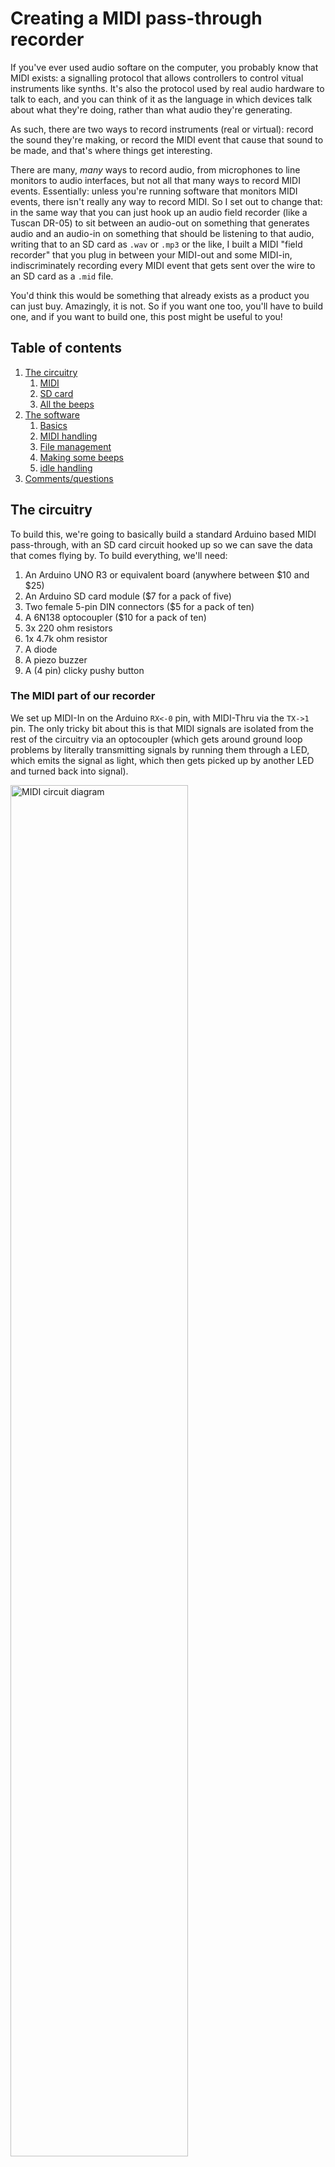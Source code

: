 # Creating a MIDI pass-through recorder

If you've ever used audio softare on the computer, you probably know that MIDI exists: a signalling protocol that allows controllers to control vitual instruments like synths. It's also the protocol used by real audio hardware to talk to each, and you can think of it as the language in which devices talk about what they're doing, rather than what audio they're generating.

As such, there are two ways to record instruments (real or virtual): record the sound they're making, or record the MIDI event that cause that sound to be made, and that's where things get interesting. 

There are many, _many_ ways to record audio, from microphones to line monitors to audio interfaces, but not all that many ways to record MIDI events. Essentially: unless you're running software that monitors MIDI events, there isn't really any way to record MIDI. So I set out to change that: in the same way that you can just hook up an audio field recorder (like a Tuscan DR-05) to sit between an audio-out on something that generates audio and an audio-in on something that should be listening to that audio, writing that to an SD card as `.wav` or `.mp3` or the like,  I built a MIDI "field recorder" that you plug in between your MIDI-out and some MIDI-in, indiscriminately recording every MIDI event that gets sent over the wire to an SD card as a `.mid` file.

You'd think this would be something that already exists as a product you can just buy. Amazingly, it is not. So if you want one too, you'll have to build one, and if you want to build one, this post might be useful to you!

## Table of contents

1. [The circuitry](#the-circuitry)
   1. [MIDI](#the-midi-part-of-our-recorder)
   1. [SD card](#the-sd-part-of-our-recorder)
   1. [All the beeps](#adding-a-beep-for-debugging)
1. [The software](#the-software)
   1. [Basics](#program-basics)
   1. [MIDI handling](#midi-handling)
   1. [File management](#file-management)
   1. [Making some beeps](#making-some-beeps)
   1. [idle handling](#autorestart)
1. [Comments/questions](#comments-and-or-questions)

## The circuitry

To build this, we're going to basically build a standard Arduino based MIDI pass-through, with an SD card circuit hooked up so we can save the data that comes flying by. To build everything, we'll need:

1. An Arduino UNO R3 or equivalent board (anywhere between $10 and $25)
1. An Arduino SD card module ($7 for a pack of five)
1. Two female 5-pin DIN connectors ($5 for a pack of ten)
1. A 6N138 optocoupler ($10 for a pack of ten)
1. 3x 220 ohm resistors
1. 1x 4.7k ohm resistor
1. A diode
1. A piezo buzzer
1. A (4 pin) clicky pushy button

### The MIDI part of our recorder

We set up MIDI-In on the Arduino `RX<-0` pin, with MIDI-Thru via the `TX->1` pin. The only tricky bit about this is that MIDI signals are isolated from the rest of the circuitry via an optocoupler (which gets around ground loop problems by literally transmitting signals by running them through a LED, which emits the signal as light, which then gets picked up by another LED and turned back into signal).

<img alt="MIDI circuit diagram" src="./MIDI.png" width="75%">

### The SD part of our recorder

The SD card circuitry is literally just a matter of "connect the pins to the pins", with the only oddity being that the pins don't _quite_ line up well enough to literally just stick the SD card module directly into the Arduino.

<img alt="SD module diagram" src="./sd card.png" width="50%">

### Adding a beep, for debugging

Also, we're going to add a little piezo speaker and a button that we can press to turn on (or off) playing a note corresponding to a MIDI note getting played, mostly as the audio equivalent of visual debugging. There's barely any work here: we hook up the "speaker" between pin 8 and ground, and the button to pin 2. Beep, beep!

<img alt="beep beep button diagram" src="./button.png" width="50%">

## The Software

With the circuitry set up, let's start writing our program, focussing on dealing with each circuit in its own section

1. program basics
1. basic signal handling (MIDI library)
1. basic file writing (SD library)
1. Audio debugging (beep beep)
1. Usability bonus: "clean restart" on idle

### Program basics

Our basic program will need to import the standard [SD](https://www.arduino.cc/en/reference/SD) library, as well as the [MIDI](https://github.com/FortySevenEffects/arduino_midi_library) library (which you'll probably need to [install first](https://github.com/FortySevenEffects/arduino_midi_library#getting-started)).

Note that if you don't want to "follow along" and instead you just want the code, you can copy-paste the code found over in [midi-recorder.ino](https://raw.githubusercontent.com/Pomax/arduino-midi-recorder/master/midi-recorder.ino) into the Arduino IDE.

```c++
#include <SD.h>
#include <MIDI.h>

MIDI_CREATE_DEFAULT_INSTANCE();

/**
   Set up our MIDI field recorder
*/
void setup() {
  // we'll put some more code here in the next sections
}

/**
   The "game loop" consists of checking whether we need to
   perform any file management, and then checking for MIDI input.
*/
void loop() {
  // we'll put some more code here in the next sections
}
```

And we're done!

Of course this doesn't _do_ anything yet, so let's add the rest of the code, too.

### MIDI handling

For our MIDI handling, we'll need to set up listeners for MIDI events, and make sure to poll for that data during the program loop:

```c++
void setup() {
  MIDI.begin(MIDI_CHANNEL_OMNI);
  MIDI.setHandleNoteOn(handleNoteOn);
  MIDI.setHandleNoteOff(handleNoteOff);
  MIDI.setHandlePitchBend(handlePitchBend);
  MIDI.setHandleControlChange(handleControlChange);
}

void loop() {
  MIDI.read();
}
```

This sets up MIDI listening on all MIDI channels (there are sixteen of them, and we don't want to guess which channels are active), and reads out the MIDI data from `RX<-0` - you may have noticed we don't explicitly set a baud rate: the MIDI spec only allows for 31,250 bits per second, so the Arduino MIDI library automatically makes sure to set the correct polling rate for us.

That leaves implementing our MIDI event handling:

```c++
#define NOTE_OFF_EVENT 0x80
#define NOTE_ON_EVENT 0x90
#define CONTROL_CHANGE_EVENT 0xB0
#define PITCH_BEND_EVENT 0xE0

void handleNoteOff(byte CHANNEL, byte pitch, byte velocity) {
  byte event_type_on_channel = NOTE_OFF_EVENT | CHANNEL;
  write_to_file(event_type_on_channel, pitch, velocity);
}

void handleNoteOn(byte CHANNEL, byte pitch, byte velocity) {
  byte event_type_on_channel = NOTE_ON_EVENT | CHANNEL;
  write_to_file(event_type_on_channel, pitch, velocity);
}

void handleControlChange(byte CHANNEL, byte controller, byte value) {
  byte event_type_on_channel = CONTROL_CHANGE_EVENT | CHANNEL;
  write_to_file(event_type_on_channel, controller, value);
}

void handlePitchBend(byte CHANNEL, int bend_value) {
  byte event_type_on_channel = PITCH_BEND_EVENT | CHANNEL;
  
  // Per the MIDI spec, bend_value is 14 bits, and needs
  // to be encoded as two 7-bit bytes, encoded as the
  // lowest 7 bits in the first byte, and the highest 7
  // bits in the second byte:
  byte low_7_bits = (byte) (bend_value & 0x7F);
  byte high_7_bits = (byte) ((bend_value >> 7) & 0x7F);

  write_to_file(event_type_on_channel, low_7_bits, high_7_bits);
}
```

This is a good start, but MIDI events are just that: events, and events happen "at some specific time" which we're still going to have to capture. MIDI events don't rely on absolute time based on some kind of real time clock (which is good for us, because Arduino doesn't have an RTC built in!) and instead relies on counting a "time delta": it marks events with the number of "MIDI clock ticks" since the previous event, with the very first event in the event stream having an explicit time delta of zero.

So: let's write a `get_time_delta()` function that we can use to get the number of MIDI ticks since the last event (=since the last time `get_time_delta()` got called) so that we have all the data we need ready to start writing MIDI to file:

```c++
unsigned long start_time = 0;
unsigned long last_time = 0;
unsigned int time_delta = 0;

int get_time_delta() {
  if (start_time == 0) {
    start_time = micros();
    last_time = start_time;
    return 0;
  }
  time_delta = (micros() - last_time) / 100;
  last_time += time_delta ;
  return delta;
}
```

This function seems bigger than it has to be: we _could_ just start the clock when our sketch starts, setting `last_time=micros()` in `setup()`, and then in `get_time_delta` only have the `time_delta` calculation and `last_time` update, but that would be explicitly encoding "a lot of nothing" at the start of our MIDI file: we'd be counting the ticks for the first event relative to starting the program, rather than treating the first event as starting at tick zero. So instead, we explicitly encode the time that the first event happens as `start_time` and then we start delta calculation relative to that, instead.

You may also have noticed that we're (a) using `micros()` instead of the more common `millis()`, and (b) we're not even using that value directly, we're scaling it so that our ticks are 1/10,000th of a second instead. The reason here is that the MIDI spec links "the number of ticks per quaver/quarter note" and "the time it takes to play a quaver/quarter note" based on microseconds: in our case, we'll be defining a quaver/quarter note as taking 390,000μs, spanning an interval of 4000 ticks. So, in order to make sure there's we're using the correct scale for the number of ticks, we'll need to divide `micros()` by 100.

That then leaves updating our handlers:

```c++
void handleNoteOn(byte CHANNEL, byte pitch, byte velocity) {
  ...
  write_to_file(..., get_time_delta());
}

void handleNoteOff(byte CHANNEL, byte pitch, byte velocity) {
  ...
  write_to_file(..., get_time_delta());
}

void handleControlChange(byte CHANNEL, byte controller_code, byte value) {
  ...
  write_to_file(..., get_time_delta());
}

void handlePitchBend(byte CHANNEL, int bend_value) {
  ...
  write_to_file(..., get_time_delta());
}
```

Which means we can move on to actually writing MIDI data to a `.mid` file!

### File management

...

### Making some beeps

...

### Autorestart

...

# Comments and/or questions

Hit up https://github.com/Pomax/arduino-midi-recorder/issues if you want to have a detailed conversation, or just tweet/toot at me on https://twitter.com/TheRealPomax or https://mastodon.social/@TheRealPomax if you want the kind of momentary engagement the internet seems to be for these days =)

- Pomax
